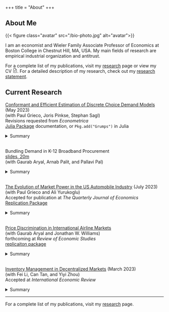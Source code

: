 +++
title = "About"
+++

## About Me

{{< figure class="avatar" src="/bio-photo.jpg" alt="avatar">}}

I am an economist and Wieler Family Associate Professor of Economics at Boston College in Chestnut Hill, MA, USA. My main fields of research are empirical industrial organization and antitrust.

For a complete list of my publications, visit my [research](/research) page or view my CV
[<svg xmlns="http://www.w3.org/2000/svg" width="1em" height="1em" fill="currentColor" class="bi bi-file-earmark-text" viewBox="0 0 16 16"><path d="M5.5 7a.5.5 0 0 0 0 1h5a.5.5 0 0 0 0-1h-5zM5 9.5a.5.5 0 0 1 .5-.5h5a.5.5 0 0 1 0 1h-5a.5.5 0 0 1-.5-.5zm0 2a.5.5 0 0 1 .5-.5h2a.5.5 0 0 1 0 1h-2a.5.5 0 0 1-.5-.5z"/><path d="M9.5 0H4a2 2 0 0 0-2 2v12a2 2 0 0 0 2 2h8a2 2 0 0 0 2-2V4.5L9.5 0zm0 1v2A1.5 1.5 0 0 0 11 4.5h2V14a1 1 0 0 1-1 1H4a1 1 0 0 1-1-1V2a1 1 0 0 1 1-1h5.5z"/></svg>](/CharlesMurryCV.pdf). For a detailed description of my research, check out my [research statement](/Murry_ResearchStatement.pdf).


## Current Research

[Conformant and Efficient Estimation of Discrete Choice Demand Models](https://paulgrieco.github.io/files/preprint/like-blp.pdf) (May 2023)  
(with Paul Grieco, Joris Pinkse, Stephan Sagl)  
Revisions requested from *Econometrica*  
[Julia Package](https://nittanylion.github.io/Grumps.jl/dev/) documentation, or ```Pkg.add("Grumps")``` in Julia 
<details>
<summary>Summary</summary>

- We propose a likelihood based estimator for BLP-style demand models that natively incorporates multiple sources of data:  "micro" data from individual purchases and aggregate data on shares and prices.  

</details>

<br>

Bundling Demand in K-12 Broadband Procurement  
[slides, 20m](/working_papers/broadband_20m.pdf)  
(with Gaurab Aryal, Arnab Palit, and Pallavi Pal)

<details>
<summary>Summary</summary>

- Geographically bundling schools in broadband procurement had a large effect on prices and speed. We investigate why. Results suggest bundling helped overcome an exposure effect present due to the nature of fixed costs of broadband deployment.   

</details>


<br>

[The Evolution of Market Power in the US Automobile Industry](/working_papers/CarMarkupsJuly2023.pdf) (July 2023)    
(with Paul Grieco and Ali Yurukoglu)  
Accepted for publication at *The Quarterly Journal of Economics*  
[Replication Package](https://dataverse.harvard.edu/dataset.xhtml?persistentId=doi:10.7910/DVN/CZGOKP)
<details>
<summary>Summary</summary>

- We estimate a decrease in markups and a rise in consumer surplus in the US automobile market from 1980--2018. Production efficiencies and rising product quality are the main sources for the increase in consumer surplus, not changes in market concentration or changing preferences. 

</details>

<br>

[Price Discrimination in International Airline Markets](https://arxiv.org/abs/2102.05751)  
(with Gaurab Aryal and Jonathan W. Williams)  
forthcoming at *Review of Economic Studies*  
[replicaiton package](https://zenodo.org/record/7392123)
<details>
<summary>Summary</summary>

- We develop and estimate a model of dynamic pricing and price discrimination of a monopolist airline to quantify how consumers and firms split surplus. 
- Airlines achieve 77% of 1st-best welfare and most of the gap is due to private information by passengers, not airline uncertainty about future arriving passengers. 

</details>

<br>

[Inventory Management in Decentralized Markets](/working_papers/inventory_march2023.pdf) (March 2023)  
(with Fei Li, Can Tan, and Yiyi Zhou)  
Accepted at *International Economic Review* 
<details>
<summary>Summary</summary>

- We present a model of an intermediary that faces search frictions in both the "retail" and "wholesale" market. In equilibrium, intermediaries hold and manage inventory.  
- We quantify the model and find that incentives for inventory management in the used car market come from search frictions, not inventory holding costs.

</details>


  

<!-- [Price Discrimination and Product Variety: the Case of Implantable Medical Devices](./)
(with Kritika Goel, Michael Grubb, and Julie Mortimer)
- Direct price discrimination promotes efficiencies in manufacturers' product line decisions. Fewer products are introduced when manufacturers can price discriminate.  
- We show this in the context of medical devices, where price discrimination allows smaller hospitals to purchase MRI-compatible heart devices for lower prices.  -->

<!-- [Overcoming the exposure problem: The case of K-12 broadband procurement(./)]
(with Gaurab Aryal, Pallavi Pal, and Arnab Palit) -->



---
For a complete list of my publications, visit my [research](/research) page. 